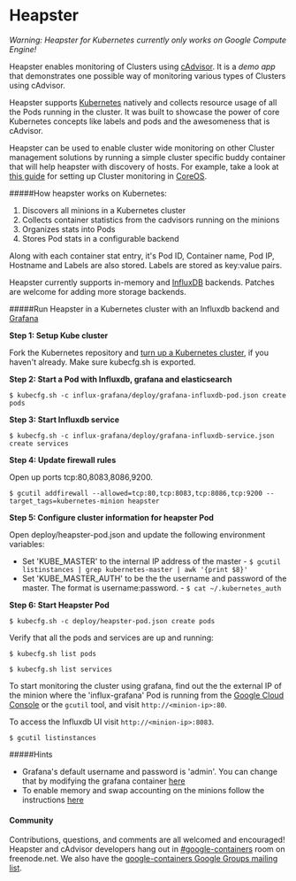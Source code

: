 Heapster
===========

_Warning: Heapster for Kubernetes currently only works on Google Compute Engine!_

Heapster enables monitoring of Clusters using [cAdvisor](https://github.com/google/cadvisor). It is a *demo app* that demonstrates one possible way of monitoring various types of Clusters using cAdvisor.

Heapster supports [Kubernetes](https://github.com/GoogleCloudPlatform/kubernetes) natively and collects resource usage of all the Pods running in the cluster. It was built to showcase the power of core Kubernetes concepts like labels and pods and the awesomeness that is cAdvisor. 

Heapster can be used to enable cluster wide monitoring on other Cluster management solutions by running a simple cluster specific buddy container that will help heapster with discovery of hosts. For example, take a look at [this guide](clusters/coreos/README.md) for setting up Cluster monitoring in [CoreOS](https://coreos.com).


#####How heapster works on Kubernetes:
1. Discovers all minions in a Kubernetes cluster
2. Collects container statistics from the cadvisors running on the minions
2. Organizes stats into Pods
3. Stores Pod stats in a configurable backend

Along with each container stat entry, it's Pod ID, Container name, Pod IP, Hostname and Labels are also stored. Labels are stored as key:value pairs.

Heapster currently supports in-memory and [InfluxDB](http://influxdb.com) backends. Patches are welcome for adding more storage backends.

#####Run Heapster in a Kubernetes cluster with an Influxdb backend and [Grafana](http://grafana.org/docs/features/influxdb)

**Step 1: Setup Kube cluster**

Fork the Kubernetes repository and [turn up a Kubernetes cluster](https://github.com/GoogleCloudPlatform/kubernetes-new#contents), if you haven't already. Make sure kubecfg.sh is exported.

**Step 2: Start a Pod with Influxdb, grafana and elasticsearch**

```shell
$ kubecfg.sh -c influx-grafana/deploy/grafana-influxdb-pod.json create pods
```

**Step 3: Start Influxdb service**

```shell
$ kubecfg.sh -c influx-grafana/deploy/grafana-influxdb-service.json create services
```

**Step 4: Update firewall rules**

Open up ports tcp:80,8083,8086,9200.
```shell
$ gcutil addfirewall --allowed=tcp:80,tcp:8083,tcp:8086,tcp:9200 --target_tags=kubernetes-minion heapster
```

**Step 5: Configure cluster information for heapster Pod**

Open deploy/heapster-pod.json and update the following environment variables:
* Set 'KUBE_MASTER' to the internal IP address of the master - `$ gcutil listinstances | grep kubernetes-master | awk '{print $8}'`
* Set 'KUBE_MASTER_AUTH' to be the the username and password of the master. The format is username:password. - `$ cat ~/.kubernetes_auth`

**Step 6: Start Heapster Pod**

```shell
$ kubecfg.sh -c deploy/heapster-pod.json create pods
```

Verify that all the pods and services are up and running:

```shell
$ kubecfg.sh list pods
```
```shell
$ kubecfg.sh list services
```

To start monitoring the cluster using grafana, find out the the external IP of the minion where the 'influx-grafana' Pod is running from the [Google Cloud Console][cloud-console] or the `gcutil` tool, and visit `http://<minion-ip>:80`. 

To access the Influxdb UI visit  `http://<minion-ip>:8083`.


```shell
$ gcutil listinstances
```

#####Hints
* Grafana's default username and password is 'admin'. You can change that by modifying the grafana container [here](influx-grafana/deploy/grafana-influxdb-pod.json)
* To enable memory and swap accounting on the minions follow the instructions [here](https://docs.docker.com/installation/ubuntulinux/#memory-and-swap-accounting)

#### Community

Contributions, questions, and comments are all welcomed and encouraged! Heapster and cAdvisor developers hang out in [#google-containers](http://webchat.freenode.net/?channels=google-containers) room on freenode.net.  We also have the [google-containers Google Groups mailing list](https://groups.google.com/forum/#!forum/google-containers).

[cloud-console]: https://console.developer.google.com
[gcutil-docs]: https://developers.google.com/compute/docs/gcutil/reference/firewall#addfirewall
